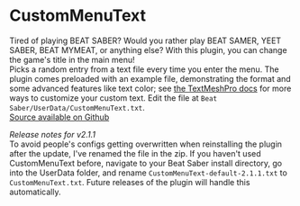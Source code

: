 # CustomMenuText

Tired of playing BEAT SABER? Would you rather play BEAT SAMER, YEET SABER, BEAT MYMEAT, or anything else? With this plugin, you can change the game's title in the main menu!  
Picks a random entry from a text file every time you enter the menu. The plugin comes preloaded with an example file, demonstrating the format and some advanced features like text color; see [the TextMeshPro docs](http://digitalnativestudios.com/textmeshpro/docs/rich-text/) for more ways to customize your custom text. Edit the file at `Beat Saber/UserData/CustomMenuText.txt`.  
[Source available on Github](https://github.com/headassbtw/CustomMenuText)

*Release notes for v2.1.1*  
To avoid people's configs getting overwritten when reinstalling the plugin after the update, I've renamed the file in the zip. If you haven't used CustomMenuText before, navigate to your Beat Saber install directory, go into the UserData folder, and rename `CustomMenuText-default-2.1.1.txt` to `CustomMenuText.txt`. Future releases of the plugin will handle this automatically.
